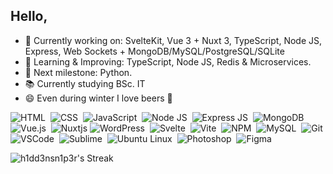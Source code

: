 ## Hello,

- 🔭 Currently working on: SvelteKit, Vue 3 + Nuxt 3, TypeScript, Node JS, Express, Web Sockets + MongoDB/MySQL/PostgreSQL/SQLite 
- 🌱 Learning & Improving: TypeScript, Node JS, Redis & Microservices.
- 🐍 Next milestone: Python.
- 📚 Currently studying BSc. IT 
- 😄 Even during winter I love beers 🍺


![HTML](https://img.shields.io/badge/HTML5-E34F26?style=for-the-badge&logo=html5&logoColor=white)&nbsp;
![CSS](https://img.shields.io/badge/CSS3-1572B6?style=for-the-badge&logo=css3&logoColor=white)&nbsp;
![JavaScript](https://img.shields.io/badge/JavaScript-323330?style=for-the-badge&logo=javascript&logoColor=F7DF1E)&nbsp;
![Node JS](https://img.shields.io/badge/Node.js-43853D?style=for-the-badge&logo=node.js&logoColor=white)&nbsp;
![Express JS](https://img.shields.io/badge/Express.js-8000e4?style=for-the-badge&logo=express)&nbsp;
![MongoDB](https://img.shields.io/badge/MongoDB-43853D?style=for-the-badge&logo=mongodb&logoColor=white)&nbsp;
![Vue.js](https://img.shields.io/badge/vuejs-%2335495e.svg?style=for-the-badge&logo=vuedotjs&logoColor=%234FC08D)&nbsp;
![Nuxtjs](https://img.shields.io/badge/Nuxt3-002E3B?style=for-the-badge&logo=nuxtdotjs&logoColor=#00DC82)
![WordPress](https://img.shields.io/badge/WordPress-0073aa?style=for-the-badge&logo=wordpress)&nbsp;
![Svelte](https://img.shields.io/badge/svelte-%23f1413d.svg?style=for-the-badge&logo=svelte&logoColor=white)&nbsp;
![Vite](https://img.shields.io/badge/vite-%23646CFF.svg?style=for-the-badge&logo=vite&logoColor=white)&nbsp;
![NPM](https://img.shields.io/badge/NPM-%23CB3837.svg?style=for-the-badge&logo=npm&logoColor=white)&nbsp;
![MySQL](https://img.shields.io/badge/MySQL-005C84?style=for-the-badge&logo=mysql&logoColor=white)&nbsp;
![Git](https://img.shields.io/badge/GIT-E44C30?style=for-the-badge&logo=git&logoColor=white)&nbsp;
![VSCode](https://img.shields.io/badge/Visual_Studio_Code-0078D4?style=for-the-badge&logo=visual%20studio%20code&logoColor=white)&nbsp;
![Sublime](https://img.shields.io/badge/sublime_text-%23575757.svg?&style=for-the-badge&logo=sublime-text&logoColor=important)&nbsp;
![Ubuntu Linux](https://img.shields.io/badge/Ubuntu-E95420?style=for-the-badge&logo=ubuntu&logoColor=white)&nbsp;
![Photoshop](https://img.shields.io/badge/Adobe%20Photoshop-31A8FF?style=for-the-badge&logo=Adobe%20Photoshop&logoColor=black)&nbsp;
![Figma](https://img.shields.io/badge/Figma-F24E1E?style=for-the-badge&logo=figma&logoColor=white)&nbsp;

![h1dd3nsn1p3r's Streak](https://github-readme-streak-stats.herokuapp.com/?user=h1dd3nsn1p3r&theme=prussian&hide_border=true)

